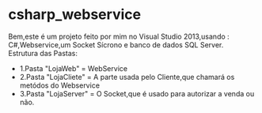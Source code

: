 # csharp_webservice
Bem,este é um projeto feito por mim no Visual Studio 2013,usando : C#,Webservice,um Socket Sícrono e banco de dados SQL Server.</br>
Estrutura das Pastas:
<ul>
<li>1.Pasta "LojaWeb" = WebService</li>
<li>2.Pasta "LojaCliete" = A parte usada pelo Cliente,que chamará os metódos do Webservice</li>
<li>3.Pasta "LojaServer" = O Socket,que é usado para autorizar a venda ou não.</li>
</ul>



